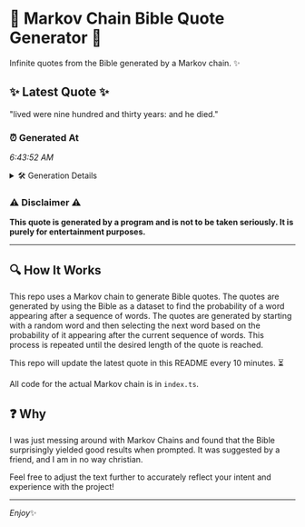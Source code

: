 # 📖 Markov Chain Bible Quote Generator 📖

Infinite quotes from the Bible generated by a Markov chain. ✨

## ✨ Latest Quote ✨
"lived were nine hundred and thirty years: and he died."

### ⏰ Generated At
*6:43:52 AM*

<details>
    <summary>🛠️ Generation Details</summary>
    <p>
        <strong>🌱 Seed:</strong> lived<br>
        <strong>🔄 Iterations:</strong> 9<br>
        <strong>📜 Context History:</strong><br>[ lived ]: were<br>[ lived, were ]: nine<br>[ lived, were, nine ]: hundred<br>[ lived, were, nine, hundred ]: and<br>[ lived, were, nine, hundred, and ]: thirty<br>[ lived, were, nine, hundred, and, thirty ]: years:<br>[ were, nine, hundred, and, thirty, years: ]: and<br>[ nine, hundred, and, thirty, years:, and ]: he<br>[ hundred, and, thirty, years:, and, he ]: died.<br>
    </p>
</details>

### ⚠️ Disclaimer ⚠️
**This quote is generated by a program and is not to be taken seriously. It is purely for entertainment purposes.**

---

## 🔍 How It Works

This repo uses a Markov chain to generate Bible quotes. The quotes are generated by using the Bible as a dataset to find the probability of a word appearing after a sequence of words. The quotes are generated by starting with a random word and then selecting the next word based on the probability of it appearing after the current sequence of words. This process is repeated until the desired length of the quote is reached.

This repo will update the latest quote in this README every 10 minutes. ⏳

All code for the actual Markov chain is in `index.ts`.

## ❓ Why

I was just messing around with Markov Chains and found that the Bible surprisingly yielded good results when prompted. 
It was suggested by a friend, and I am in no way christian.

Feel free to adjust the text further to accurately reflect your intent and experience with the project!

---

*Enjoy*✨
